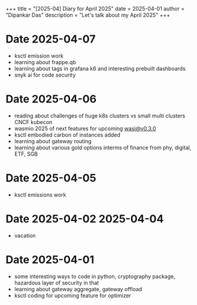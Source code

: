 +++
title = "[2025-04] Diary for April 2025"
date = 2025-04-01
author = "Dipankar Das"
description = "Let's talk about my April 2025"
+++

# Date 2025-04-07
* ksctl emission work
* learning about frappe.qb
* learning about tags in grafana k6 and interesting prebuilt dashboards
* snyk ai for code security

# Date 2025-04-06
* reading about challenges of huge k8s clusters vs small multi clusters CNCF kubecon
* wasmio 2025 of next features for upcoming wasi@v0.3.0
* ksctl embodied carbon of instances added
* learning about gateway routing
* learning about various gold options interms of finance from phy, digital, ETF, SGB

# Date 2025-04-05
* ksctl emissions work

# Date 2025-04-02 2025-04-04
* vacation

# Date 2025-04-01
* some interesting ways to code in python, cryptography package, hazardous layer of security in that
* learning about gateway aggregate, gateway offload
* ksctl coding for upcoming feature for optimizer
